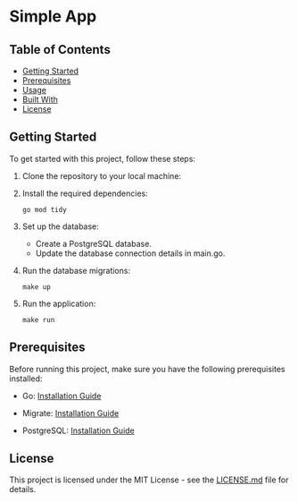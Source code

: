 # Simple App

## Table of Contents

- [Getting Started](#getting-started)
- [Prerequisites](#prerequisites)
- [Usage](#usage)
- [Built With](#built-with)
- [License](#license)

## Getting Started

To get started with this project, follow these steps:

1. Clone the repository to your local machine:

2. Install the required dependencies:

   ```
   go mod tidy
   ```

3. Set up the database:

   - Create a PostgreSQL database.
   - Update the database connection details in main.go.

4. Run the database migrations:

   ```
   make up
   ```

5. Run the application:

   ```
   make run
   ```

## Prerequisites

Before running this project, make sure you have the following prerequisites installed:

- Go: [Installation Guide](https://golang.org/doc/install)

- Migrate: [Installation Guide](https://github.com/golang-migrate/migrate#installation)

- PostgreSQL: [Installation Guide](https://www.postgresql.org/download/)

## License

This project is licensed under the MIT License - see the [LICENSE.md](LICENSE.md) file for details.
